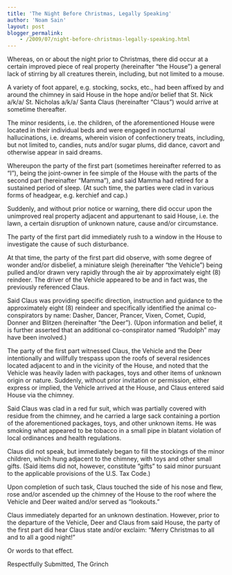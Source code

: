 ```yaml
---
title: 'The Night Before Christmas, Legally Speaking'
author: 'Noam Sain'
layout: post
blogger_permalink:
    - /2009/07/night-before-christmas-legally-speaking.html
---
```


Whereas, on or about the night prior to Christmas, there did occur at a certain improved piece of real property (hereinafter “the House”) a general lack of stirring by all creatures therein, including, but not limited to a mouse.  
  
A variety of foot apparel, e.g. stocking, socks, etc., had been affixed by and around the chimney in said House in the hope and/or belief that St. Nick a/k/a/ St. Nicholas a/k/a/ Santa Claus (hereinafter “Claus”) would arrive at sometime thereafter.

The minor residents, i.e. the children, of the aforementioned House were located in their individual beds and were engaged in nocturnal hallucinations, i.e. dreams, wherein vision of confectionery treats, including, but not limited to, candies, nuts and/or sugar plums, did dance, cavort and otherwise appear in said dreams.

Whereupon the party of the first part (sometimes hereinafter referred to as “I”), being the joint-owner in fee simple of the House with the parts of the second part (hereinafter “Mamma”), and said Mamma had retired for a sustained period of sleep. (At such time, the parties were clad in various forms of headgear, e.g. kerchief and cap.)

Suddenly, and without prior notice or warning, there did occur upon the unimproved real property adjacent and appurtenant to said House, i.e. the lawn, a certain disruption of unknown nature, cause and/or circumstance.

The party of the first part did immediately rush to a window in the House to investigate the cause of such disturbance.

At that time, the party of the first part did observe, with some degree of wonder and/or disbelief, a miniature sleigh (hereinafter “the Vehicle”) being pulled and/or drawn very rapidly through the air by approximately eight (8) reindeer. The driver of the Vehicle appeared to be and in fact was, the previously referenced Claus.

Said Claus was providing specific direction, instruction and guidance to the approximately eight (8) reindeer and specifically identified the animal co-conspirators by name: Dasher, Dancer, Prancer, Vixen, Comet, Cupid, Donner and Blitzen (hereinafter “the Deer”). (Upon information and belief, it is further asserted that an additional co-conspirator named “Rudolph” may have been involved.)

The party of the first part witnessed Claus, the Vehicle and the Deer intentionally and willfully trespass upon the roofs of several residences located adjacent to and in the vicinity of the House, and noted that the Vehicle was heavily laden with packages, toys and other items of unknown origin or nature. Suddenly, without prior invitation or permission, either express or implied, the Vehicle arrived at the House, and Claus entered said House via the chimney.

Said Claus was clad in a red fur suit, which was partially covered with residue from the chimney, and he carried a large sack containing a portion of the aforementioned packages, toys, and other unknown items. He was smoking what appeared to be tobacco in a small pipe in blatant violation of local ordinances and health regulations.

Claus did not speak, but immediately began to fill the stockings of the minor children, which hung adjacent to the chimney, with toys and other small gifts. (Said items did not, however, constitute “gifts” to said minor pursuant to the applicable provisions of the U.S. Tax Code.)

Upon completion of such task, Claus touched the side of his nose and flew, rose and/or ascended up the chimney of the House to the roof where the Vehicle and Deer waited and/or served as “lookouts.”

Claus immediately departed for an unknown destination. However, prior to the departure of the Vehicle, Deer and Claus from said House, the party of the first part did hear Claus state and/or exclaim: “Merry Christmas to all and to all a good night!”

Or words to that effect.

Respectfully Submitted, The Grinch